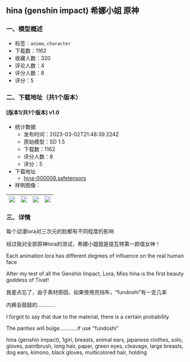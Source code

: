 ## hina (genshin impact) 希娜小姐 原神
### 一、模型概述

- 标签：`anime`, `character`
- 下载数：1162
- 收藏人数：320
- 评论人数：4
- 评分人数：8
- 评分：5

### 二、下载地址（共1个版本）

#### [版本1/共1个版本] v1.0

- 统计数据
  - 发布时间：2023-03-02T21:48:39.224Z
  - 原始模型：SD 1.5
  - 下载数：1162
  - 评分人数：8
  - 评分：5
- 下载地址
  - [hina-000008.safetensors](https://civitai.com/api/download/models/17629)
- 样例图像：

| <img src="https://image.civitai.com/xG1nkqKTMzGDvpLrqFT7WA/402e1103-309f-4972-449f-5f9e86ee7f00/width=450/180020.jpeg" /> | <img src="https://image.civitai.com/xG1nkqKTMzGDvpLrqFT7WA/a8038802-1c12-4ee4-5cf5-d0f397ab1100/width=450/180022.jpeg" /> | <img src="https://image.civitai.com/xG1nkqKTMzGDvpLrqFT7WA/8096770d-5db8-49e8-aebe-82de03e48b00/width=450/180021.jpeg" /> | <img src="https://image.civitai.com/xG1nkqKTMzGDvpLrqFT7WA/13c46702-20df-47b4-369f-5d29b5a93e00/width=450/180019.jpeg" /> |
| ---- | ---- | ---- | ---- |


### 三、详情
<p>每个动漫lora对三次元的脸都有不同程度的影响</p><p>经过我对全部原神lora的测试，希娜小姐就是提瓦特第一颜值女神！</p><p>Each animation lora has different degrees of influence on the real human face</p><p>After my test of all the Genshin Impact, Lora, Miss hina is the first beauty goddess of Tivat!</p><p></p><p>我差点忘了，由于素材原因，如果使用兜裆布，“fundoshi”有一定几率</p><p>内裤会鼓鼓的…………</p><p>I forgot to say that due to the material, there is a certain probability</p><p>The panties will bulge…………if use "fundoshi"</p><p></p><p>hina (genshin impact), 1girl, breasts, animal ears, japanese clothes, solo, gloves, paintbrush, long hair, paper, green eyes, cleavage, large breasts, dog ears, kimono, black gloves, multicolored hair, holding</p>